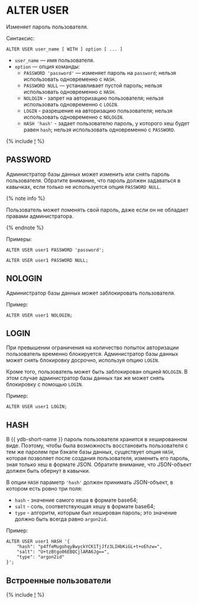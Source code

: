 # ALTER USER

Изменяет пароль пользователя.

Синтаксис:

```yql
ALTER USER user_name [ WITH ] option [ ... ]
```

* `user_name` — имя пользователя.
* `option` — опция команды:
  * `PASSWORD 'password'` — изменяет пароль на `password`; нельзя использовать одновременно с `HASH`.
  * `PASSWORD NULL` — устанавливает пустой пароль; нельзя использовать одновременно с `HASH`.
  * `NOLOGIN` - запрет на авторизацию пользователя; нельзя использовать одновременно с `LOGIN`.
  * `LOGIN` - разрешение на авторизацию пользователя; нельзя использовать одновременно с `NOLOGIN`.
  * `HASH 'hash'` - задает пользователю пароль, у которого хеш будет равен `hash`; нельзя использовать одновременно с `PASSWORD`.

{% include [!](../../../_includes/do-not-create-users-in-ldap.md) %}

## PASSWORD

Администратор базы данных может изменить или снять пароль пользователя. Обратите внимание, что пароль должен задаваться в кавычках, если только не используется опция `PASSWORD NULL`.

{% note info %}

Пользователь может поменять свой пароль, даже если он не обладает правами администратора.

{% endnote %}

Примеры:

```yql
ALTER USER user1 PASSWORD 'password';
```

```yql
ALTER USER user1 PASSWORD NULL;
```

## NOLOGIN

Администратор базы данных может заблокировать пользователя.

Пример:

```yql
ALTER USER user1 NOLOGIN;
```

## LOGIN

При превышении ограничения на количество попыток авторизации пользователь временно блокируется. Администратор базы данных может снять блокировку досрочно, используя опцию `LOGIN`.

Кроме того, пользователь может быть заблокирован опцией `NOLOGIN`. В этом случае администратор базы данных так же может снять блокировку с помощью `LOGIN`.

Пример:

```yql
ALTER USER user1 LOGIN;
```

## HASH

В {{ ydb-short-name }} пароль пользователя хранится в хешированном виде. Поэтому, чтобы была возможность восстановить пользователя с тем же паролем при бэкапе базы данных, существует опция `HASH`, которая позволяет после создания пользователя, изменить его пароль, зная только хеш в формате JSON. Обратите внимание, что JSON-объект должен быть обернут в кавычки.

В опции `HASH` параметр `'hash'` должен принимать JSON-объект, в котором есть ровно три поля:

* `hash` - значение самого хеша в формате base64;
* `salt` - соль, соответствующая хешу в формате base64;
* `type` - алгоритм, которым был хеширован пароль; это значение должно быть всегда равно `argon2id`.


Пример:

```yql
ALTER USER user1 HASH '{
    "hash": "p4ffeMugohqyBwyckYCK1TjJfz3LIHbKiGL+t+oEhzw=",
    "salt": "U+tzBtgo06EBQCjlARA6Jg==",
    "type": "argon2id"
}';
```

## Встроенные пользователи

{% include [!](../_includes/initial_groups_and_users.md) %}
